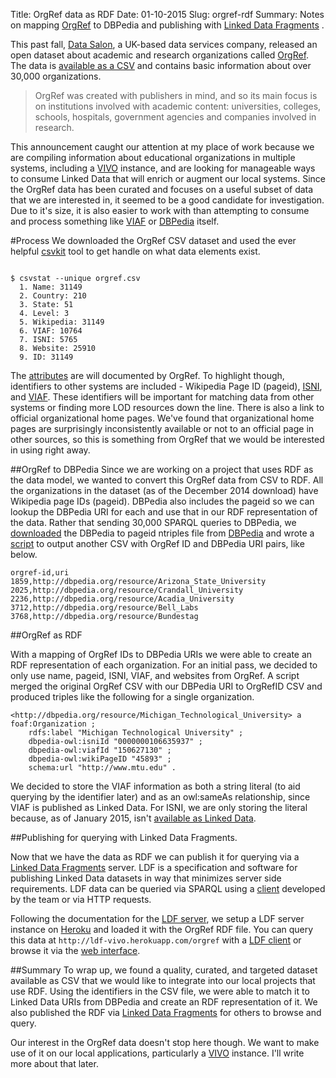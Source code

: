 Title: OrgRef data as RDF
Date: 01-10-2015
Slug: orgref-rdf
Summary: Notes on mapping [OrgRef](http://www.orgref.org/web/download.htm) to DBPedia and publishing with [Linked Data Fragments](http://linkeddatafragments.org/) .

This past fall, [Data Salon](http://www.datasalon.com/web/index.htm), a UK-based data services company, released an open dataset about academic and research organizations called [OrgRef](http://www.orgref.org/).  The data is [available as a CSV](http://www.orgref.org/web/download.htm) and contains basic information about over 30,000 organizations.

>OrgRef was created with publishers in mind, and so its main focus is on institutions involved with academic content: universities, colleges, schools, hospitals, government agencies and companies involved in research.

This announcement caught our attention at my place of work because we are compiling information about educational organizations in multiple systems, including a [VIVO](http://vivoweb.org) instance, and are looking for manageable ways to consume Linked Data that will enrich or augment our local systems.  Since the OrgRef data has been curated and focuses on a useful subset of data that we are interested in, it seemed to be a good candidate for investigation.  Due to it's size, it is also easier to work with than attempting to consume and process something like [VIAF](http://viaf.org/) or [DBPedia](http://dbpedia.org) itself.

#Process
We downloaded the OrgRef CSV dataset and used the ever helpful [csvkit](https://github.com/onyxfish/csvkit) tool to get handle on what data elements exist.

```

$ csvstat --unique orgref.csv
  1. Name: 31149
  2. Country: 210
  3. State: 51
  4. Level: 3
  5. Wikipedia: 31149
  6. VIAF: 10764
  7. ISNI: 5765
  8. Website: 25910
  9. ID: 31149

```

The [attributes](http://www.orgref.org/web/help.htm) are will documented by OrgRef.  To highlight though, identifiers to other systems are included - Wikipedia Page ID (pageid), [ISNI](http://www.isni.org/), and [VIAF](http://viaf.org/).  These identifiers will be important for matching data from other systems or finding more LOD resources down the line.  There is also a link to official organizational home pages.  We've found that organizational home pages are surprisingly inconsistently available or not to an official page in other sources, so this is something from OrgRef that we would be interested in using right away.

##OrgRef to DBPedia
Since we are working on a project that uses RDF as the data model, we wanted to convert this OrgRef data from CSV to RDF.  All the organizations in the dataset (as of the December 2014 download) have Wikipedia page IDs (pageid).  DBPedia also includes the pageid so we can lookup the DBPedia URI for each and use that in our RDF representation of the data.  Rather that sending 30,000 SPARQL queries to DBPedia, we [downloaded](http://wiki.dbpedia.org/Downloads2014#page-ids) the DBPedia to pageid ntriples file from [DBPedia](http://wiki.dbpedia.org/Downloads2014#page-ids) and wrote a [script](https://github.com/lawlesst/vivo-sample-data/blob/master/orgref/orgref_to_dbpedia.py) to output another CSV with OrgRef ID and DBPedia URI pairs, like below.

```
orgref-id,uri
1859,http://dbpedia.org/resource/Arizona_State_University
2025,http://dbpedia.org/resource/Crandall_University
2236,http://dbpedia.org/resource/Acadia_University
3712,http://dbpedia.org/resource/Bell_Labs
3768,http://dbpedia.org/resource/Bundestag
```

##OrgRef as RDF

With a mapping of OrgRef IDs to DBPedia URIs we were able to create an RDF representation of each organization.  For an initial pass, we decided to only use name, pageid, ISNI, VIAF, and websites from OrgRef.  A script merged the original OrgRef CSV with our DBPedia URI to OrgRefID CSV and produced triples like the following for a single organization.

```
<http://dbpedia.org/resource/Michigan_Technological_University> a foaf:Organization ;
    rdfs:label "Michigan Technological University" ;
    dbpedia-owl:isniId "0000000106635937" ;
    dbpedia-owl:viafId "150627130" ;
    dbpedia-owl:wikiPageID "45893" ;
    schema:url "http://www.mtu.edu" .
```

We decided to store the VIAF information as both a string literal (to aid querying by the identifier later) and as an owl:sameAs relationship, since VIAF is published as Linked Data.  For ISNI, we are only storing the literal because, as of January 2015, isn't [available as Linked Data](http://lists.w3.org/Archives/Public/public-lod/2014Jun/0049.html).

##Publishing for querying with Linked Data Fragments.

Now that we have the data as RDF we can publish it for querying via a [Linked Data Fragments](http://linkeddatafragments.org/) server.  LDF is a specification and software for publishing Linked Data datasets in way that minimizes server side requirements.  LDF data can be queried via SPARQL using a [client](https://github.com/LinkedDataFragments/Client.js) developed by the team or via HTTP requests.

Following the documentation for the [LDF server](https://github.com/LinkedDataFragments/Server.js), we setup a LDF server instance on [Heroku](https://www.heroku.com/) and loaded it with the OrgRef RDF file.  You can query this data at `http://ldf-vivo.herokuapp.com/orgref` with a [LDF client](https://github.com/LinkedDataFragments/Client.js) or browse it via the [web interface](http://ldf-vivo.herokuapp.com/orgref?subject=http://dbpedia.org/resource/Michigan_Technological_University).

##Summary
To wrap up, we found a quality, curated, and targeted dataset available as CSV that we would like to integrate into our local projects that use RDF.  Using the identifiers in the CSV file, we were able to match it to Linked Data URIs from DBPedia and create an RDF representation of it.  We also published the RDF via [Linked Data Fragments](http://linkeddatafragments.org/) for others to browse and query.

Our interest in the OrgRef data doesn't stop here though.  We want to make use of it on our local applications, particularly a [VIVO](http://vivoweb.org) instance.  I'll write more about that later.